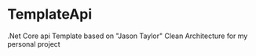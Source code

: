 # TemplateApi
.Net Core api Template based on "Jason Taylor" Clean Architecture for my personal project

